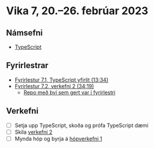 # Vika 7, 20.–26. febrúar 2023

## Námsefni

- [TypeScript](../namsefni/15.typescript/)

## Fyrirlestrar

- [Fyrirlestur 7.1, TypeScript yfirlit (13:34)](https://youtu.be/ZO4P9o2Wg8g)
- [Fyrirlestur 7.2, verkefni 2 (34:19)](https://youtu.be/eZN2S7nlkjc)
  - [Repo með því sem gert var í fyrirlestri](https://github.com/vefforritun/vef2-2023-v2-f7)

## Verkefni

- [ ] Setja upp TypeScript, skoða og prófa TypeScript dæmi
- [ ] Skila [verkefni 2](https://github.com/vefforritun/vef2-2023-v2)
- [ ] Mynda hóp og byrja á [hópverkefni 1](https://github.com/vefforritun/vef2-2023-h1)
